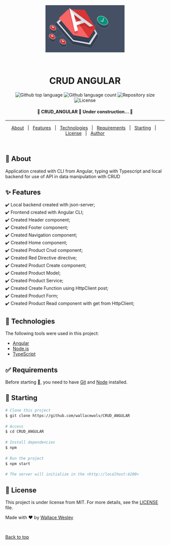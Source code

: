 <div align="center" id="top"> 
  <img src="frontend/src/assets/img/logo.png" alt="CRUD ANGULAR" width="250px"/>

  &#xa0;

  <!-- <a href="https://crud_angular.netlify.app">Demo</a> -->
</div>

<h1 align="center">CRUD ANGULAR</h1>

<p align="center">
  <img alt="Github top language" src="https://img.shields.io/github/languages/top/wallacewolv/CRUD_ANGULAR?color=56BEB8">

  <img alt="Github language count" src="https://img.shields.io/github/languages/count/wallacewolv/CRUD_ANGULAR?color=56BEB8">

  <img alt="Repository size" src="https://img.shields.io/github/repo-size/wallacewolv/CRUD_ANGULAR?color=56BEB8">

  <img alt="License" src="https://img.shields.io/github/license/wallacewolv/CRUD_ANGULAR?color=56BEB8">

  <!-- <img alt="Github issues" src="https://img.shields.io/github/issues/wallacewolv/CRUD_ANGULAR?color=56BEB8" /> -->

  <!-- <img alt="Github forks" src="https://img.shields.io/github/forks/wallacewolv/CRUD_ANGULAR?color=56BEB8" /> -->

  <!-- <img alt="Github stars" src="https://img.shields.io/github/stars/wallacewolv/CRUD_ANGULAR?color=56BEB8" /> -->
</p>

<!-- Status -->

<h4 align="center"> 
	🚧  CRUD_ANGULAR 🚀 Under construction...  🚧
</h4> 

<hr>

<p align="center">
  <a href="#dart-about">About</a> &#xa0; | &#xa0; 
  <a href="#sparkles-features">Features</a> &#xa0; | &#xa0;
  <a href="#rocket-technologies">Technologies</a> &#xa0; | &#xa0;
  <a href="#white_check_mark-requirements">Requirements</a> &#xa0; | &#xa0;
  <a href="#checkered_flag-starting">Starting</a> &#xa0; | &#xa0;
  <a href="#memo-license">License</a> &#xa0; | &#xa0;
  <a href="https://github.com/wallacewolv" target="_blank">Author</a>
</p>

<br>

## :dart: About ##

Application created with CLI from Angular, typing with Typescript and local backend for use of API in data manipulation with CRUD

## :sparkles: Features ##

:heavy_check_mark: Local backend created with json-server;\
:heavy_check_mark: Frontend created with Angular CLI;\
:heavy_check_mark: Created Header component;\
:heavy_check_mark: Created Footer component;\
:heavy_check_mark: Created Navigation component;\
:heavy_check_mark: Created Home component;\
:heavy_check_mark: Created Product Crud component;\
:heavy_check_mark: Created Red Directive directive;\
:heavy_check_mark: Created Product Create component;\
:heavy_check_mark: Created Product Model;\
:heavy_check_mark: Created Product Service;\
:heavy_check_mark: Created Create Function using HttpClient post;\
:heavy_check_mark: Created Product Form;\
:heavy_check_mark: Created Product Read component with get from HttpClient;

## :rocket: Technologies ##

The following tools were used in this project:

- [Angular](https://angular.io/)
- [Node.js](https://nodejs.org/en/)
- [TypeScript](https://www.typescriptlang.org/)

## :white_check_mark: Requirements ##

Before starting :checkered_flag:, you need to have [Git](https://git-scm.com) and [Node](https://nodejs.org/en/) installed.

## :checkered_flag: Starting ##

```bash
# Clone this project
$ git clone https://github.com/wallacewolv/CRUD_ANGULAR

# Access
$ cd CRUD_ANGULAR

# Install dependencies
$ npm

# Run the project
$ npm start

# The server will initialize in the <http://localhost:4200>
```

## :memo: License ##

This project is under license from MIT. For more details, see the [LICENSE](LICENSE) file.


Made with :heart: by <a href="https://github.com/wallacewolv" target="_blank">Wallace Wesley</a>

&#xa0;

<a href="#top">Back to top</a>
